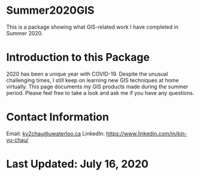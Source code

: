 # Summer2020GIS
This is a package showing what GIS-related work I have completed in Summer 2020.

# Introduction to this Package
2020 has been a unique year with COVID-19. Despite the unusual challenging times, I still keep on learning new GIS techniques at home virtually. This page documents my GIS products made during the summer period. Please feel free to take a look and ask me if you have any questions.

# Contact Information
Email: ky2chau@uwaterloo.ca
LinkedIn: https://www.linkedin.com/in/kin-yu-chau/

# Last Updated: July 16, 2020
